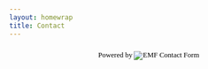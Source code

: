 ```yaml
---
layout: homewrap
title: Contact
---
```



<script src="http://www.emailmeform.com/builder/forms/jsform/08dacv1jcTCI" type="text/javascript"></script>
<div style="margin-top:18px;text-align:center"><div id='emf_advertisement'><font face="Verdana" size="2" color="#000000">Powered by</font><span style="position: relative; padding-left: 3px; bottom: -5px;"><img src="//assets.emailmeform.com/images/footer-logo.png?RU1GLTAyLTE2LTk3NjI%3D" /></span><font face="Verdana" size="2" color="#000000">EMF </font><a style="text-decoration:none;" href="http://www.emailmeform.com/" target="_blank"><font face="Verdana" size="2" color="#000000">Contact Form</font></a></div></div>


